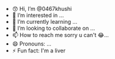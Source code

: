- 😙 Hi, I’m @0467khushi
- 👀 I’m interested in ...
- 🌱 I’m currently learning ...
- 💞️ I’m looking to collaborate on ...
- 📫 How to reach me sorry u can't 😂...
- 😄 Pronouns: ...
- ⚡ Fun fact: I'm a liver 

<!---
0467khushi/0467khushi is a ✨ special ✨ repository because its `README.md` (this file) appears on your GitHub profile.
You can click the Preview link to take a look at your changes.
--->
